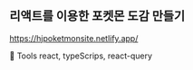 ## 리액트를 이용한 포켓몬 도감 만들기 


https://hjpoketmonsite.netlify.app/

🔧 Tools 
react, typeScrips, react-query 
